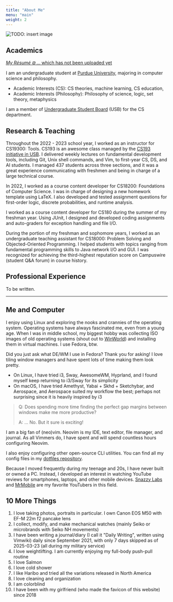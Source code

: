 ```yaml
---
title: "About Me"
menu: "main"
weight: 2
---
```


![TODO: insert image](/images/todo.png)

## Academics

[*My Résumé ⧉* ... which has not been uploaded yet](/images/todo.pdf)

I am an undergraduate student at [Purdue University](https://www.purdue.edu/), majoring in computer science and philosophy.

- Academic Interests (CS): CS theories, machine learning, CS education, <insert whatever the topics I am learning at the moment>
- Academic Interests (Philosophy): Philosophy of science, logic, set theory, metaphysics

I am a member of [Undergraduate Student Board](https://purdueusb.com/) (USB) for the CS department.

## Research & Teaching

Throughout the 2022 - 2023 school year, I worked as an instructor for CS19300: Tools.
CS193 is an awesome class managed by the [CS193 initiative in USB](https://purdueusb.com/initiatives/).
I delivered weekly lectures on fundamental development tools, including Git, Unix shell commands, and Vim, to first-year CS, DS, and AI students.
I managed 437 students across three sections, and it was a great experience communicating with freshmen and being in charge of a large technical course.

In 2022, I worked as a course content developer for CS18200: Foundations of Computer Science.
I was in charge of designing a new homework template using LaTeX.
I also developed and tested assignment questions for first-order logic, discrete probabilities, and runtime analysis.

I worked as a course content developer for CS180 during the summer of my freshman year.
Using JUnit, I designed and developed coding assignments and auto-graders for exception handling and file I/O.

During the portion of my freshman and sophomore years, I worked as an undergraduate teaching assistant for CS18000: Problem Solving and Objected-Oriented Programming.
I helped students with topics ranging from fundamental programming skills to Java network I/O and GUI.
I was recognized for achieving the third-highest reputation score on Campuswire (student Q&A forum) in course history.

## Professional Experience

To be written.

---

## Me and Computer

I enjoy using Linux and exploring the nooks and crannies of the operating system.
Operating systems have always fascinated me, even from a young age.
When I was in middle school, my biggest hobby was collecting ISO images of old operating systems (shout out to [WinWorld](https://winworldpc.com/)) and installing them in virtual machines.
I use Fedora, btw.

Did you just ask what DE/WM I use in Fedora? Thank you for asking!
I love tiling window managers and have spent lots of time making them look pretty.

- On Linux, I have tried i3, Sway, AwesomeWM, Hyprland, and I found myself keep returning to i3/Sway for its simplicity
- On macOS, I have tried Amethyst, Yabai + Skhd + Sketchybar, and Aerospace, and Aerospace suited my workflow the best; perhaps not surprising since it is heavily inspired by i3

> Q: Does spending more time finding the perfect gap margins between windows make me more productive?
>
> A: ... No. But it sure is exciting!

I am a big fan of (neo)vim.
Neovim is my IDE, text editor, file manager, and journal.
As all Vimmers do, I have spent and will spend countless hours configuring Neovim.

I also enjoy configuring other open-source CLI utilities.
You can find all my config files in my [dotfiles repository](https://github.com/theopn/dotfiles).

Because I moved frequently during my teenage and 20s, I have never built or owned a PC.
Instead, I developed an interest in watching YouTube reviews for smartphones, laptops, and other mobile devices.
[Snazzy Labs](https://www.youtube.com/@snazzy) and [MrMobile](https://www.youtube.com/@TheMrMobile) are my favorite YouTubers in this field.


## 10 More Things

1. I love taking photos, portraits in particular. I own Canon EOS M50 with EF-M 22m f2 pancake lens
2. I collect, modify, and make mechanical watches (mainly Seiko or microbrands with Seiko NH movements)
3. I have been writing a journal/diary (I call it "Daily Writing", written using Vimwiki) daily since September 2021, with only 7 days skipped as of 2025-03-23 (all during my military service)
4. I love weightlifting. I am currently enjoying my full-body push-pull routine
5. I love Salmon
6. I love cold shower
7. I like Haribo and tried all the variations released in North America
8. I love cleaning and organization
9. I am colorblind
10. I have been with my girlfriend (who made the favicon of this website) since 2018

